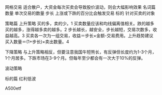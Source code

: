 网格交易
适合散户，大资金每次买卖会导致股价波动，则会大幅影响效果
名词篇
数量 单次交易的数量
步长 上涨或下跌的百分比会触发交易
标的 针对买卖的对象

策略篇
上升策略
买的多，卖的少。1 买卖数量应该和均线偏离值相关。跌的越多买的越多，涨得越多卖的越多。2 步长越长，越安全，步长越短，交易次数多，收益越高。3 买卖各一次为一组交易，收益＝步长×金额-交易费用。上升趋势建议买入数量＝(1+步长)×卖出数量。4

下降策略
与上升策略相反，但要注意我国牛短熊长，有反弹但长度约为1-3个月，1个月居多。下跌市场在3-9个月。但每年至少都会有一次大于10%的反弹。

波动策略

标的篇
红利低波

A500etf